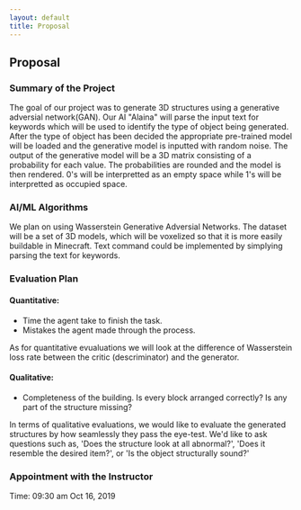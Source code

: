 ```yaml
---
layout: default
title: Proposal
---
```


## Proposal

### Summary of the Project

The goal of our project was to generate 3D structures using a generative adversial network(GAN). Our AI "Alaina" will parse the input text for
keywords which will be used to identify the type of object being generated. After the type of object has been decided the appropriate pre-trained
model will be loaded and the generative model is inputted with random noise. The output of the generative model will be a 3D matrix consisting
of a probability for each value. The probabilities are rounded and the model is then rendered. 0's will be interpretted as an empty space while 1's will be interpretted as occupied space.

### AI/ML Algorithms

We plan on using Wasserstein Generative Adversial Networks. The dataset will be a set of 3D models, which will be voxelized so that it is more easily buildable in Minecraft. Text command could be implemented by simplying parsing the text for keywords.

### Evaluation Plan

#### Quantitative:

- Time the agent take to finish the task.
- Mistakes the agent made through the process.

As for quantitative evualuations we will look at the difference of Wasserstein loss rate between the critic (descriminator) and the generator.  

#### Qualitative:

- Completeness of the building. Is every block arranged correctly? Is any part of the structure missing?

In terms of qualitative evaluations, we would like to evaluate the generated structures by how seamlessly they pass the eye-test. We'd like to ask questions such as, 'Does the structure look at all abnormal?', 'Does it resemble the desired item?', or 'Is the object structurally sound?'

### Appointment with the Instructor

Time: 09:30 am Oct 16, 2019
